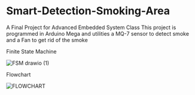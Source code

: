 # Smart-Detection-Smoking-Area

A Final Project for Advanced Embedded System Class
This project is programmed in Arduino Mega and utilities a MQ-7 sensor to detect smoke and a Fan to get rid of the smoke 


Finite State Machine

![FSM drawio (1)](https://github.com/ranicapriyani/Smart-Detection-Smoking-Area/assets/133627301/f81dc59e-ff5f-4925-81a6-751920c49c94)



Flowchart

![FLOWCHART](https://github.com/ranicapriyani/Smart-Detection-Smoking-Area/assets/133627301/badaea93-ef23-42d9-9ea6-ba7cebcda882)

